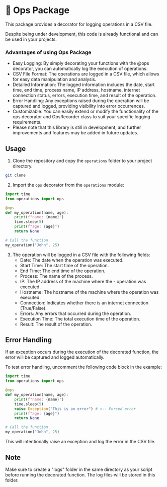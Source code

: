 # :construction: Ops Package

This package provides a decorator for logging operations in a CSV file.

Despite being under development, this code is already functional and can be used in your projects.

### Advantages of using Ops Package
- Easy Logging: By simply decorating your functions with the @ops decorator, you can automatically log the execution of operations.
- CSV File Format: The operations are logged in a CSV file, which allows for easy data manipulation and analysis.
- Detailed Information: The logged information includes the date, start time, end time, process name, IP address, hostname, internet connection status, errors, execution time, and result of the operation.
- Error Handling: Any exceptions raised during the operation will be captured and logged, providing visibility into error occurrences.
- Customizable: You can easily extend or modify the functionality of the ops decorator and OpsRecorder class to suit your specific logging requirements.
- Please note that this library is still in development, and further improvements and features may be added in future updates.


## Usage
1. Clone the repository and copy the `operations` folder to your project directory.
```bash
git clone 
```

2. Import the `ops` decorator from the `operations` module:

```python
import time
from operations import ops

@ops
def my_operation(name, age):
    print(f"name: {name}")
    time.sleep(5)
    print(f"age: {age}")
    return None

# Call the function
my_operation("John", 25)
```
3. The operation will be logged in a CSV file with the following fields:
    - Date: The date when the operation was executed.
    - Start Time: The start time of the operation.
    - End Time: The end time of the operation.
    - Process: The name of the process.
    - IP: The IP address of the machine where the - operation was executed.
    - Hostname: The hostname of the machine where the operation was executed.
    - Connection: Indicates whether there is an internet connection (True/False).
    - Errors: Any errors that occurred during the operation.
    - Execution Time: The total execution time of the operation.
    - Result: The result of the operation.

## Error Handling
If an exception occurs during the execution of the decorated function, the error will be captured and logged automatically.

To test error handling, uncomment the following code block in the example:
```python
import time
from operations import ops

@ops
def my_operation(name, age):
    print(f"name: {name}")
    time.sleep(5)
    raise Exception("This is an error") # <-- Forced error
    print(f"age: {age}")
    return None

# Call the function
my_operation("John", 25)
```
This will intentionally raise an exception and log the error in the CSV file.

## Note
Make sure to create a "logs" folder in the same directory as your script before running the decorated function. The log files will be stored in this folder.